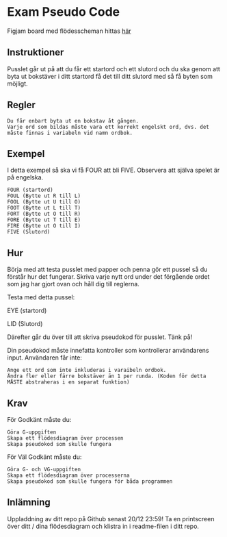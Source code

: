 # Exam Pseudo Code

Figjam board med flödesscheman hittas [här](https://www.figma.com/board/CIzezKpW59yBs4X8qaRTIZ/exam-pseudo-code?node-id=1-227&t=9PpEZbTQNK6vn6c0-0)

## Instruktioner

Pusslet går ut på att du får ett startord och ett slutord och du ska genom att byta ut bokstäver i ditt startord få det till ditt slutord med så få byten som möjligt.

## Regler

    Du får enbart byta ut en bokstav åt gången.
    Varje ord som bildas måste vara ett korrekt engelskt ord, dvs. det måste finnas i variabeln vid namn ordbok.

## Exempel

I detta exempel så ska vi få FOUR att bli FIVE. Observera att själva spelet är på engelska.

    FOUR (startord)
    FOUL (Bytte ut R till L)
    FOOL (Bytte ut U till O)
    FOOT (Bytte ut L till T)
    FORT (Bytte ut O till R)
    FORE (Bytte ut T till E)
    FIRE (Bytte ut O till I)
    FIVE (Slutord)

## Hur

Börja med att testa pusslet med papper och penna gör ett pussel så du förstår hur det fungerar. Skriva varje nytt ord under det förgående ordet som jag har gjort ovan och håll dig till reglerna.

Testa med detta pussel:

EYE (startord)

LID (Slutord)

Därefter går du över till att skriva pseudokod för pusslet.
Tänk på!

Din pseudokod måste innefatta kontroller som kontrollerar användarens input. Användaren får inte:

    Ange ett ord som inte inkluderas i varaibeln ordbok.
    Ändra fler eller färre bokstäver än 1 per runda. (Koden för detta MÅSTE abstraheras i en separat funktion)

## Krav

För Godkänt måste du:

    Göra G-uppgiften
    Skapa ett flödesdiagram över processen
    Skapa pseudokod som skulle fungera

För Väl Godkänt måste du:

    Göra G- och VG-uppgiften
    Skapa ett flödesdiagram över processerna
    Skapa pseudokod som skulle fungera för båda programmen

## Inlämning
Uppladdning av ditt repo på Github senast 20/12 23:59! Ta en printscreen över ditt / dina flödesdiagram och klistra in i readme-filen i ditt repo.